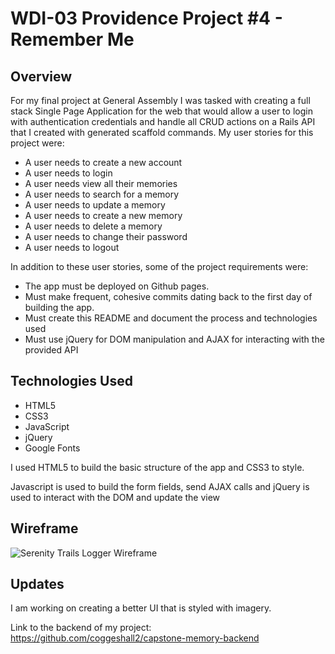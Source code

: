 # WDI-03 Providence Project \#4 - Remember Me

## Overview

For my final project at General Assembly I was tasked with creating a full stack Single
Page Application for the web that would allow a user to login with authentication
credentials and handle all CRUD actions on a Rails API that I created with generated scaffold
commands.  My user stories for this project were:

- A user needs to create a new account
- A user needs to login
- A user needs view all their memories
- A user needs to search for a memory
- A user needs to update a memory
- A user needs to create a new memory
- A user needs to delete a memory
- A user needs to change their password
- A user needs to logout


In addition to these user stories, some of the project requirements were:

- The app must be deployed on Github pages.
- Must make frequent, cohesive commits dating back to the first day of building the app.
- Must create this README and document the process and technologies used
- Must use jQuery for DOM manipulation and AJAX for interacting with the provided API

## Technologies Used

- HTML5
- CSS3
- JavaScript
- jQuery
- Google Fonts

I used HTML5 to build the basic structure of the app and CSS3 to style.

Javascript is used to build the form fields, send AJAX calls and jQuery is used to interact with the DOM and update the view

## Wireframe
![Serenity Trails Logger Wireframe](https://github.com/coggeshall2/capstone-client/capstone-wireframe.jpg)



## Updates
I am working on creating a better UI that is styled with imagery.

Link to the backend of my project:
https://github.com/coggeshall2/capstone-memory-backend
